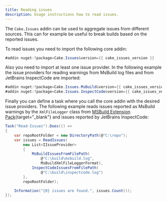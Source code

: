 ```yaml
---
title: Reading issues
description: Usage instructions how to read issues.
---
```


The `Cake.Issues` addin can be used to aggregate issues from different sources.
This can for example be useful to break builds based on the reported issues.

To read issues you need to import the following core addin:

```csharp
#addin nuget:?package=Cake.Issues&version={{ cake_issues_version }}
```

Also you need to import at least one issue provider.
In the following example the issue providers for reading warnings from MsBuild log files
and from JetBrains InspectCode are imported:

```csharp
#addin nuget:?package=Cake.Issues.MsBuild&version={{ cake_issues_version }}
#addin nuget:?package=Cake.Issues.InspectCode&version={{ cake_issues_version }}
```

Finally you can define a task where you call the core addin with the desired issue providers.
The following example reads issues reported as MsBuild warnings by the `XmlFileLogger`
class from [MSBuild Extension Pack](http://www.msbuildextensionpack.com/){target="_blank"} and issues reported by JetBrains InspectCode:

```csharp
Task("Read-Issues").Does(() =>
{
    var repoRootFolder = new DirectoryPath(@"C:\repo");
    var issues = ReadIssues(
        new List<IIssueProvider>
        {
            MsBuildIssuesFromFilePath(
                @"C:\build\msbuild.log",
                MsBuildXmlFileLoggerFormat),
            InspectCodeIssuesFromFilePath(
                @"C:\build\inspectcode.log")
        },
        repoRootFolder);

    Information("{0} issues are found.", issues.Count());
});
```
